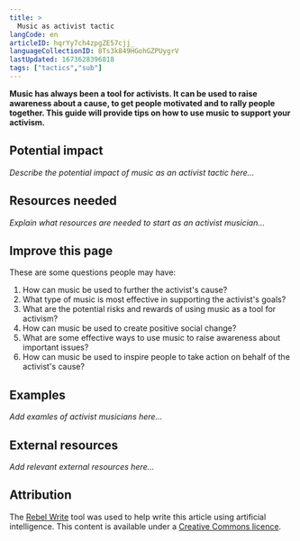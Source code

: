 ```yaml
---
title: >
  Music as activist tactic
langCode: en
articleID: hqrYy7ch4zpgZE57cjj_
languageCollectionID: 8Ts3k849HGohGZPUygrV
lastUpdated: 1673628396818
tags: ["tactics","sub"]
---
```


**Music has always been a tool for activists. It can be used to raise awareness about a cause, to get people motivated and to rally people together. This guide will provide tips on how to use music to support your activism.**

## Potential impact

_Describe the potential impact of music as an activist tactic here…_

## Resources needed

_Explain what resources are needed to start as an activist musician…_

## **Improve this page**

These are some questions people may have:

1.  How can music be used to further the activist's cause?
2.  What type of music is most effective in supporting the activist's goals?
3.  What are the potential risks and rewards of using music as a tool for activism?
4.  How can music be used to create positive social change?
5.  What are some effective ways to use music to raise awareness about important issues?
6.  How can music be used to inspire people to take action on behalf of the activist's cause?

## Examples

_Add examles of activist musicians here…_

## **External resources**

_Add relevant external resources here…_

## **Attribution**

The [Rebel Write](https://write.rebel.tools/) tool was used to help write this article using artificial intelligence. This content is available under a [Creative Commons licence](https://creativecommons.org/licenses/by-nc-sa/4.0/).